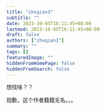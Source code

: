 ```yaml
---
title: "zhxqian3"
subtitle: ""
date: 2023-10-05T16:11:45+08:00
lastmod: 2023-10-05T16:11:45+08:00
draft: false
authors: ["zhxqian3"]
summary: ""
tags: []
featuredImage: ""
hiddenFromHomePage: false
hiddenFromSearch: false
---
```


想找啥？？

抱歉，这个作者籍籍无名。。。